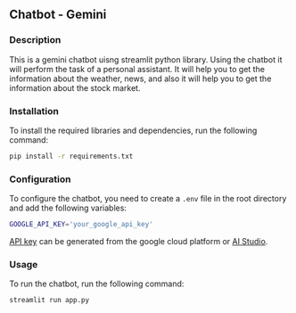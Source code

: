 ## Chatbot - Gemini

### Description
This is a gemini chatbot uisng streamlit python library. Using the chatbot it will perform the task of a personal assistant. It will help you to get the information about the weather, news, and also it will help you to get the information about the stock market. 

### Installation
To install the required libraries and dependencies, run the following command:
```bash
pip install -r requirements.txt
```

### Configuration
To configure the chatbot, you need to create a `.env` file in the root directory and add the following variables:
```bash
GOOGLE_API_KEY='your_google_api_key'
```
[API key](https://cloud.google.com/docs/authentication/api-keys) can be generated from the google cloud platform or [AI Studio](https://aistudio.google.com/app/apikey).

### Usage
To run the chatbot, run the following command:
```bash
streamlit run app.py
```
